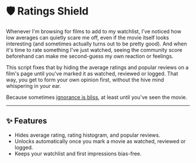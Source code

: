 # 🛡️ Ratings Shield

Whenever I'm browsing for films to add to my watchlist, I've noticed how low averages can quietly scare me off, even if the movie itself looks interesting (and sometimes actually turns out to be pretty good). And when it's time to rate something I've just watched, seeing the community score beforehand can make me second-guess my own reaction or feelings.

This script fixes that by hiding the average ratings and popular reviews on a film's page until you've marked it as watched, reviewed or logged. That way, you get to form your own opinion first, without the hive mind whispering in your ear.

Because sometimes [ignorance is bliss](https://www.youtube.com/watch?v=JODWCwycNmg), at least until you've seen the movie.

---

## ✨ Features
- Hides average rating, rating histogram, and popular reviews.
- Unlocks automatically once you mark a movie as watched, reviewed or logged.
- Keeps your watchlist and first impressions bias-free.
